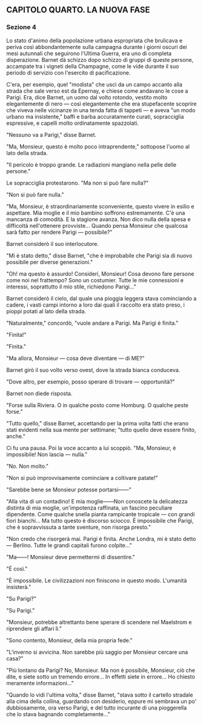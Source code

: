 ## CAPITOLO QUARTO. LA NUOVA FASE

### Sezione 4

Lo stato d'animo della popolazione urbana espropriata che brulicava e periva così abbondantemente sulla campagna durante i giorni oscuri dei mesi autunnali che seguirono l'Ultima Guerra, era uno di completa disperazione. Barnet dà schizzo dopo schizzo di gruppi di queste persone, accampate tra i vigneti della Champagne, come le vide durante il suo periodo di servizio con l'esercito di pacificazione.

C'era, per esempio, quel "modista" che uscì da un campo accanto alla strada che sale verso est da Epernay, e chiese come andavano le cose a Parigi. Era, dice Barnet, un uomo dal volto rotondo, vestito molto elegantemente di nero — così elegantemente che era stupefacente scoprire che viveva nelle vicinanze in una tenda fatta di tappeti — e aveva "un modo urbano ma insistente," baffi e barba accuratamente curati, sopracciglia espressive, e capelli molto ordinatamente spazzolati.

"Nessuno va a Parigi," disse Barnet.

"Ma, Monsieur, questo è molto poco intraprendente," sottopose l'uomo al lato della strada.

"Il pericolo è troppo grande. Le radiazioni mangiano nella pelle delle persone."

Le sopracciglia protestarono. "Ma non si può fare nulla?"

"Non si può fare nulla."

"Ma, Monsieur, è straordinariamente sconveniente, questo vivere in esilio e aspettare. Mia moglie e il mio bambino soffrono estremamente. C'è una mancanza di comodità. E la stagione avanza. Non dico nulla della spesa e difficoltà nell'ottenere provviste... Quando pensa Monsieur che qualcosa sarà fatto per rendere Parigi — possibile?"

Barnet considerò il suo interlocutore.

"Mi è stato detto," disse Barnet, "che è improbabile che Parigi sia di nuovo possibile per diverse generazioni."

"Oh! ma questo è assurdo! Consideri, Monsieur! Cosa devono fare persone come noi nel frattempo? Sono un costumier. Tutte le mie connessioni e interessi, soprattutto il mio stile, richiedono Parigi..."

Barnet considerò il cielo, dal quale una pioggia leggera stava cominciando a cadere, i vasti campi intorno a loro dai quali il raccolto era stato preso, i pioppi potati al lato della strada.

"Naturalmente," concordò, "vuole andare a Parigi. Ma Parigi è finita."

"Finita!"

"Finita."

"Ma allora, Monsieur — cosa deve diventare — di ME?"

Barnet girò il suo volto verso ovest, dove la strada bianca conduceva.

"Dove altro, per esempio, posso sperare di trovare — opportunità?"

Barnet non diede risposta.

"Forse sulla Riviera. O in qualche posto come Homburg. O qualche peste forse."

"Tutto quello," disse Barnet, accettando per la prima volta fatti che erano stati evidenti nella sua mente per settimane; "tutto quello deve essere finito, anche."

Ci fu una pausa. Poi la voce accanto a lui scoppiò. "Ma, Monsieur, è impossibile! Non lascia — nulla."

"No. Non molto."

"Non si può improvvisamente cominciare a coltivare patate!"

"Sarebbe bene se Monsieur potesse portarsi——"

"Alla vita di un contadino! E mia moglie——Non conoscete la delicatezza distinta di mia moglie, un'impotenza raffinata, un fascino peculiare dipendente. Come qualche snella pianta rampicante tropicale — con grandi fiori bianchi... Ma tutto questo è discorso sciocco. È impossibile che Parigi, che è sopravvissuta a tante sventure, non risorga presto."

"Non credo che risorgerà mai. Parigi è finita. Anche Londra, mi è stato detto — Berlino. Tutte le grandi capitali furono colpite..."

"Ma——! Monsieur deve permettermi di dissentire."

"È così."

"È impossibile. Le civilizzazioni non finiscono in questo modo. L'umanità insisterà."

"Su Parigi?"

"Su Parigi."

"Monsieur, potrebbe altrettanto bene sperare di scendere nel Maelstrom e riprendere gli affari lì."

"Sono contento, Monsieur, della mia propria fede."

"L'inverno si avvicina. Non sarebbe più saggio per Monsieur cercare una casa?"

"Più lontano da Parigi? No, Monsieur. Ma non è possibile, Monsieur, ciò che dite, e siete sotto un tremendo errore... In effetti siete in errore... Ho chiesto meramente informazioni..."

"Quando lo vidi l'ultima volta," disse Barnet, "stava sotto il cartello stradale alla cima della collina, guardando con desiderio, eppure mi sembrava un po' dubbiosamente, ora verso Parigi, e del tutto incurante di una pioggerella che lo stava bagnando completamente..."
